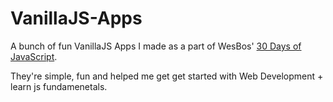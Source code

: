 # VanillaJS-Apps

A bunch of fun VanillaJS Apps I made as a part of WesBos' [30 Days of JavaScript](https://javascript30.com/).

They're simple, fun and helped me get get started with Web Development + learn js fundamenetals.
